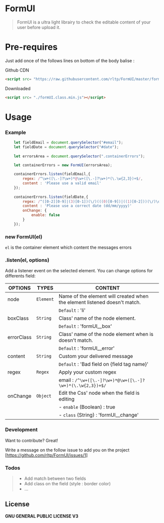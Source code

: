 # FormUI

> FormUI is a ultra light librairy to check the editable content of your user before upload it.

# Pre-requires

Just add once of the follows lines on bottom of the body balise :

Github CDN

```html
<script src= "https://raw.githubusercontent.com/rltp/FormUI/master/formUI.class.min.js"></script>
```

Downloaded
```html
<script src= "./formUI.class.min.js"></script>
```
# Usage

### Example

```js
    let fieldEmail = document.querySelector("#email");
    let fieldDate = document.querySelector("#date");
    
    let errorsArea = document.querySelector(".containerErrors");

    let containerErrors = new FormUI(errorsArea);
    
    containerErrors.listen(fieldEmail,{
		regex: /^\w+([\.-]?\w+)*@\w+([\.-]?\w+)*(\.\w{2,3})+$/,
		content : 'Please use a valid email'
	});
	
	containerErrors.listen(fieldDate,{
		regex: /^([0-2][0-9]|(3)[0-1])(\/)(((0)[0-9])|((1)[0-2]))(\/)\d{4}$/,
		content : 'Please use a correct date (dd/mm/yyyy)'
		onChange: {
		    enable: false
		}
	});
```
### new FormUI(el)
`el` is the container element which content the messages errors

### .listen(el, options)

Add a listener event on the selected element.
You can change options for differents field: 

| OPTIONS | TYPES | CONTENT|
| ------ | ------ |------ |
| node | `Element` | Name of the element will created when the element listened doesn't match.|
||| `Default` : 'li'|
| boxClass | `String` | Class' name of the node element.|
||| `Default` : 'formUI__box'|
| errorClass | `String` | Class' name of the node element when is doesn't match.|
||| `Default` : 'formUI__error'|
| content | `String`| Custom your delivered message |
||| `Default` : 'Bad field on {field tag name}'|
| regex | `Regex` | Apply your custom regex |
||| email : `/^\w+([\.-]?\w+)*@\w+([\.-]?\w+)*(\.\w{2,3})+$/` |
| onChange | `Object` | Edit the Css' node when the field is editing |
||| - `enable` (Boolean) : true |
||| - `class` (String) : 'formUI__change' |



### Development

Want to contribute? Great!

Write a message on the follow issue to add you on the project
[https://github.com/rltp/FormUI/issues/1]


### Todos

> - Add match between two fields
> - Add class on the field (style : border color)
> - ...

License
----

**GNU GENERAL PUBLIC LICENSE V3**
